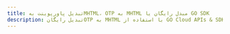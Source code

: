 ---title: تبدیل پاورپوینت بهMHTML، OTP به MHTML مبدل رایگان یا GO SDKdescription: تبدیل رایگانOTP به MHTML با استفاده از GO Cloud APIs & SDK. همچنین اسناد Microsoft PowerPoint را در Cloud ایجاد، ویرایش و رندر کنید.---